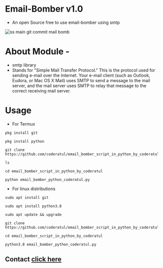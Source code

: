 # Email-Bomber v1.0
- An open Source free to use email-bomber using smtp

![ss main git commit mail bomb](https://user-images.githubusercontent.com/72141859/116877627-308b5000-abec-11eb-9595-a1c8d6ee4b0f.png)
# About Module -
- smtp library 
- Stands for "Simple Mail Transfer Protocol." This is the protocol used for sending e-mail over the Internet. Your e-mail client (such as Outlook, Eudora, or Mac OS X Mail) uses SMTP to send a message to the mail server, and the mail server uses SMTP to relay that message to the correct receiving mail server.
# Usage
- For Termux
```
pkg install git
```
```
pkg install python
```
```
git clone https://github.com/coderatul/email_bomber_script_in_python_by_coderatul
```
```
ls
```
```
cd email_bomber_script_in_python_by_coderatul
```
```
python email_bomber_python_coderatul.py
```

- For linux distributions
```
sudo apt install git
```
```
sudo apt install python3.8
```
```
sudo apt update && upgrade 
```
```
git clone https://github.com/coderatul/email_bomber_script_in_python_by_coderatul
```
```
cd email_bomber_script_in_python_by_coderatul
```
```
python3.8 email_bomber_python_coderatul.py
```


## Contact <a href="https://linktr.ee/programmeratul"> click here</a>
